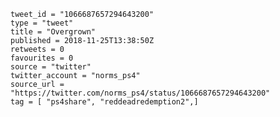 ```
tweet_id = "1066687657294643200"
type = "tweet"
title = "Overgrown"
published = 2018-11-25T13:38:50Z
retweets = 0
favourites = 0
source = "twitter"
twitter_account = "norms_ps4"
source_url = "https://twitter.com/norms_ps4/status/1066687657294643200"
tag = [ "ps4share", "reddeadredemption2",]
```

<p class='image'><img src='http://mnf.m17s.net/2018/11/25/Ds2ixUuW0AALfkn.jpg' alt=''></p>

